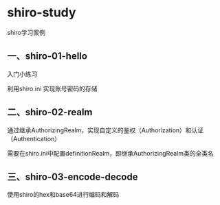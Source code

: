 # shiro-study

shiro学习案例



## 一、shiro-01-hello

入门小练习

利用shiro.ini 实现账号密码的存储



## 二、shiro-02-realm

通过继承AuthorizingRealm，实现自定义的鉴权（Authorization）和认证（Authentication）

需要在shiro.ini中配置definitionRealm，即继承AuthorizingRealm类的全类名



## 三、shiro-03-encode-decode

使用shiro的hex和base64进行编码和解码





